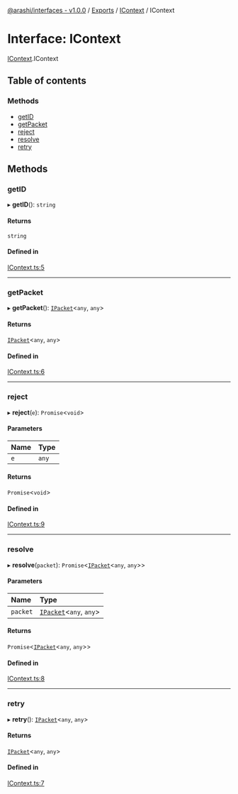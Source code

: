 [@arashi/interfaces - v1.0.0](../README.md) / [Exports](../modules.md) / [IContext](../modules/IContext.md) / IContext

# Interface: IContext

[IContext](../modules/IContext.md).IContext

## Table of contents

### Methods

- [getID](IContext.IContext-1.md#getid)
- [getPacket](IContext.IContext-1.md#getpacket)
- [reject](IContext.IContext-1.md#reject)
- [resolve](IContext.IContext-1.md#resolve)
- [retry](IContext.IContext-1.md#retry)

## Methods

### getID

▸ **getID**(): `string`

#### Returns

`string`

#### Defined in

[IContext.ts:5](https://github.com/arashijs/interfaces/blob/5879487/src/IContext.ts#L5)

___

### getPacket

▸ **getPacket**(): [`IPacket`](IPacket.IPacket-1.md)<`any`, `any`\>

#### Returns

[`IPacket`](IPacket.IPacket-1.md)<`any`, `any`\>

#### Defined in

[IContext.ts:6](https://github.com/arashijs/interfaces/blob/5879487/src/IContext.ts#L6)

___

### reject

▸ **reject**(`e`): `Promise`<`void`\>

#### Parameters

| Name | Type |
| :------ | :------ |
| `e` | `any` |

#### Returns

`Promise`<`void`\>

#### Defined in

[IContext.ts:9](https://github.com/arashijs/interfaces/blob/5879487/src/IContext.ts#L9)

___

### resolve

▸ **resolve**(`packet`): `Promise`<[`IPacket`](IPacket.IPacket-1.md)<`any`, `any`\>\>

#### Parameters

| Name | Type |
| :------ | :------ |
| `packet` | [`IPacket`](IPacket.IPacket-1.md)<`any`, `any`\> |

#### Returns

`Promise`<[`IPacket`](IPacket.IPacket-1.md)<`any`, `any`\>\>

#### Defined in

[IContext.ts:8](https://github.com/arashijs/interfaces/blob/5879487/src/IContext.ts#L8)

___

### retry

▸ **retry**(): [`IPacket`](IPacket.IPacket-1.md)<`any`, `any`\>

#### Returns

[`IPacket`](IPacket.IPacket-1.md)<`any`, `any`\>

#### Defined in

[IContext.ts:7](https://github.com/arashijs/interfaces/blob/5879487/src/IContext.ts#L7)
